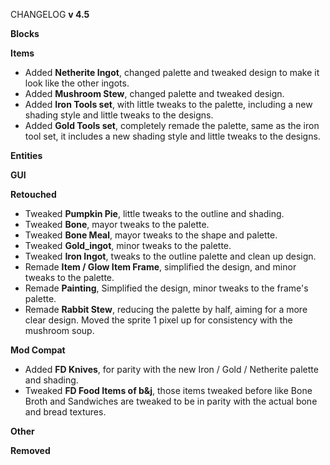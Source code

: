 CHANGELOG **v 4.5**

**Blocks**



**Items**
- Added **Netherite Ingot**, changed palette and tweaked design to make it look like the other ingots.
- Added **Mushroom Stew**, changed palette and tweaked design.
- Added **Iron Tools set**, with little tweaks to the palette, including a new shading style and little tweaks to the designs.
- Added **Gold Tools set**, completely remade the palette, same as the iron tool set, it includes a new shading style and little tweaks to the designs.


**Entities**


**GUI**


**Retouched**
- Tweaked **Pumpkin Pie**, little tweaks to the outline and shading.
- Tweaked **Bone**, mayor tweaks to the palette.
- Tweaked **Bone Meal**, mayor tweaks to the shape and palette. 
- Tweaked **Gold_ingot**, minor tweaks to the palette.
- Tweaked **Iron Ingot**, tweaks to the outline palette and clean up design.
- Remade **Item / Glow Item Frame**, simplified the design, and minor tweaks to the palette.
- Remade **Painting**, Simplified the design, minor tweaks to the frame's palette. 
- Remade **Rabbit Stew**, reducing the palette by half, aiming for a more clear design. Moved the sprite 1 pixel up for consistency with the mushroom soup.

**Mod Compat**
- Added **FD Knives**, for parity with the new Iron / Gold / Netherite palette and shading.
- Tweaked **FD Food Items of b&j**, those items tweaked before like Bone Broth and Sandwiches are tweaked to be in parity with the actual bone and bread textures.

**Other**

**Removed**
